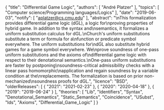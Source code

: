 {
    "title": "Differential Game Logic",
    "authors": [
        "André Platzer"
    ],
    "topics": [
        "Computer science/Programming languages/Logics"
    ],
    "date": "2019-06-03",
    "notify": [
        "aplatzer@cs.cmu.edu"
    ],
    "abstract": "\nThis formalization provides differential game logic (dGL), a logic for\nproving properties of hybrid game. In addition to the syntax and\nsemantics, it formalizes a uniform substitution calculus for dGL.\nChurch's uniform substitutions substitute a term or formula for a\nfunction or predicate symbol everywhere. The uniform substitutions for\ndGL also substitute hybrid games for a game symbol everywhere. We\nprove soundness of one-pass uniform substitutions and the axioms of\ndifferential game logic with respect to their denotational semantics.\nOne-pass uniform substitutions are faster by postponing\nsoundness-critical admissibility checks with a linear pass homomorphic\napplication and regain soundness by a variable condition at the\nreplacements.  The formalization is based on prior non-mechanized\nsoundness proofs for dGL.",
    "licence": "BSD",
    "olderReleases": [
        {
            "2021": "2021-02-23"
        },
        {
            "2020": "2020-04-18"
        },
        {
            "2019": "2019-06-24"
        }
    ],
    "theories": [
        "Lib",
        "Identifiers",
        "Syntax",
        "Denotational_Semantics",
        "Static_Semantics",
        "Coincidence",
        "USubst",
        "Ids",
        "Axioms",
        "Differential_Game_Logic"
    ]
}